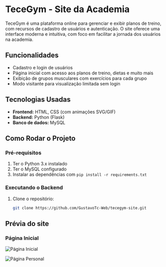 # TeceGym - Site da Academia

TeceGym é uma plataforma online para gerenciar e exibir planos de treino, com recursos de cadastro de usuários e autenticação. O site oferece uma interface moderna e intuitiva, com foco em facilitar a jornada dos usuários na academia.

## Funcionalidades

- Cadastro e login de usuários
- Página inicial com acesso aos planos de treino, dietas e muito mais
- Exibição de grupos musculares com exercícios para cada grupo
- Modo visitante para visualização limitada sem login

## Tecnologias Usadas

- **Frontend:** HTML, CSS (com animações SVG/GIF)
- **Backend:** Python (Flask)
- **Banco de dados:** MySQL

## Como Rodar o Projeto

### Pré-requisitos

1. Ter o Python 3.x instalado
2. Ter o MySQL configurado
3. Instalar as dependências com `pip install -r requirements.txt`

### Executando o Backend

1. Clone o repositório:
   ```bash
   git clone https://github.com/GustavoTc-Web/tecegym-site.git

## Prévia do site

### Página Inicial

![Página Inicial](static/img/home-print.png)

![Página Personal](static/img/pagpersonal-print.png)



